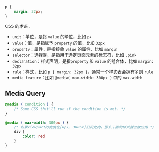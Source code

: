 ```css
p {
    margin: 32px;
}
```

CSS 的术语：

- `unit`：单位，是指 `value` 的单位，比如 `px`
- `value`：值，是指赋予 `property` 的值，比如 `32px`
- `property`：属性，是指接收 `value` 的属性，比如 `margin`
- `selector`：选择器，是指用于选定页面元素的标志符，比如 `.pink`
- `declaration`：样式声明，是指`property` 和 `value` 的组合体，比如 `margin: 32px`
- `rule`：样式，比如 `p { margin: 32px }`，通常一个样式表会拥有多则 `rule`
- `media feature`：比如 `@media( max-width: 300px )` 中的 `max-width`

## Media Query

```css
@media ( condition ) {
    /* Some CSS that'll run if the condition is met. */
}

@media ( max-width: 300px ) {
    /* 如果viewport的宽度在[0px, 300ox]区间之内，那么下面的样式就会被应用 */
    div {
        color: red
    }
}
```

